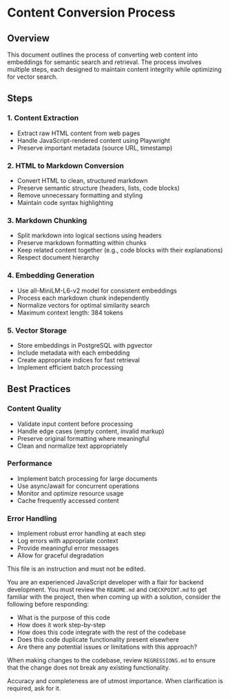 # Content Conversion Process

## Overview
This document outlines the process of converting web content into embeddings for semantic search and retrieval. The process involves multiple steps, each designed to maintain content integrity while optimizing for vector search.

## Steps

### 1. Content Extraction
- Extract raw HTML content from web pages
- Handle JavaScript-rendered content using Playwright
- Preserve important metadata (source URL, timestamp)

### 2. HTML to Markdown Conversion
- Convert HTML to clean, structured markdown
- Preserve semantic structure (headers, lists, code blocks)
- Remove unnecessary formatting and styling
- Maintain code syntax highlighting

### 3. Markdown Chunking
- Split markdown into logical sections using headers
- Preserve markdown formatting within chunks
- Keep related content together (e.g., code blocks with their explanations)
- Respect document hierarchy

### 4. Embedding Generation
- Use all-MiniLM-L6-v2 model for consistent embeddings
- Process each markdown chunk independently
- Normalize vectors for optimal similarity search
- Maximum context length: 384 tokens

### 5. Vector Storage
- Store embeddings in PostgreSQL with pgvector
- Include metadata with each embedding
- Create appropriate indices for fast retrieval
- Implement efficient batch processing

## Best Practices

### Content Quality
- Validate input content before processing
- Handle edge cases (empty content, invalid markup)
- Preserve original formatting where meaningful
- Clean and normalize text appropriately

### Performance
- Implement batch processing for large documents
- Use async/await for concurrent operations
- Monitor and optimize resource usage
- Cache frequently accessed content

### Error Handling
- Implement robust error handling at each step
- Log errors with appropriate context
- Provide meaningful error messages
- Allow for graceful degradation

This file is an instruction and must not be edited.

You are an experienced JavaScript developer with a flair for backend development. You must review the `README.md` and `CHECKPOINT.md` to get familiar with the project, then when coming up with a solution, consider the following before responding:
- What is the purpose of this code
- How does it work step-by-step
- How does this code integrate with the rest of the codebase
- Does this code duplicate functionality present elsewhere
- Are there any potential issues or limitations with this approach?

When making changes to the codebase, review `REGRESSIONS.md` to ensure that the change does not break any existing functionality.

Accuracy and completeness are of utmost importance. When clarification is required, ask for it.